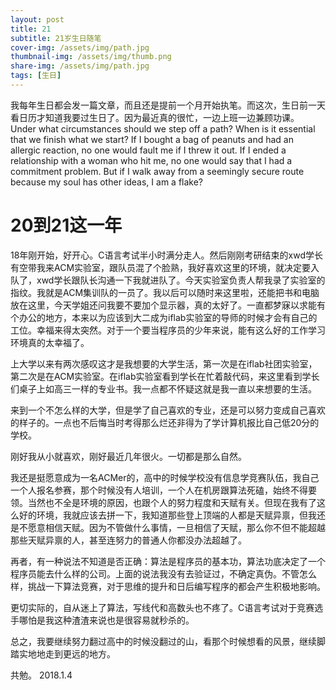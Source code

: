 ```yaml
---
layout: post
title: 21
subtitle: 21岁生日随笔
cover-img: /assets/img/path.jpg
thumbnail-img: /assets/img/thumb.png
share-img: /assets/img/path.jpg
tags: [生日]
---
```


我每年生日都会发一篇文章，而且还是提前一个月开始执笔。而这次，生日前一天看日历才知道我要过生日了。因为最近真的很忙，一边上班一边兼顾功课。
Under what circumstances should we step off a path? When is it essential that we finish what we start? If I bought a bag of peanuts and had an allergic reaction, no one would fault me if I threw it out. If I ended a relationship with a woman who hit me, no one would say that I had a commitment problem. But if I walk away from a seemingly secure route because my soul has other ideas, I am a flake?

# 20到21这一年

18年刚开始，好开心。C语言考试半小时满分走人。然后刚刚考研结束的xwd学长有空带我来ACM实验室，跟队员混了个脸熟，我好喜欢这里的环境，就决定要入队了，xwd学长跟队长沟通一下我就进队了。今天实验室负责人帮我录了实验室的指纹。我就是ACM集训队的一员了。我以后可以随时来这里啦，还能把书和电脑放在这里，今天学姐还问我要不要加个显示器，真的太好了。一直都梦寐以求能有个办公的地方，本来以为应该到大二成为iflab实验室的导师的时候才会有自己的工位。幸福来得太突然。对于一个要当程序员的少年来说，能有这么好的工作学习环境真的太幸福了。

上大学以来有两次感叹这才是我想要的大学生活，第一次是在iflab社团实验室，第二次是在ACM实验室。在iflab实验室看到学长在忙着敲代码，来这里看到学长们桌子上如高三一样的专业书。我一点都不怀疑这就是我一直以来想要的生活。

来到一个不怎么样的大学，但是学了自己喜欢的专业，还是可以努力变成自己喜欢的样子的。一点也不后悔当时考得那么烂还非得为了学计算机报比自己低20分的学校。

刚好我从小就喜欢，刚好最近几年很火。一切都是那么自然。

我还是挺愿意成为一名ACMer的，高中的时候学校没有信息学竞赛队伍，我自己一个人报名参赛，那个时候没有人培训，一个人在机房跟算法死磕，始终不得要领。当然也不全是环境的原因，也跟个人的努力程度和天赋有关。但现在我有了这么好的环境，我就应该去拼一下，我知道那些登上顶端的人都是天赋异禀，但我还是不愿意相信天赋。因为不管做什么事情，一旦相信了天赋，那么你不但不能超越那些天赋异禀的人，甚至连努力的普通人你都没办法超越了。

再者，有一种说法不知道是否正确：算法是程序员的基本功，算法功底决定了一个程序员能去什么样的公司。上面的说法我没有去验证过，不确定真伪。不管怎么样，挑战一下算法竞赛，对于思维的提升和日后编写程序的都会产生积极地影响。

更切实际的，自从迷上了算法，写线代和高数头也不疼了。C语言考试对于竞赛选手哪怕是我这种渣渣来说也是很容易就秒杀的。

总之，我要继续努力翻过高中的时候没翻过的山，看那个时候想看的风景，继续脚踏实地地走到更远的地方。

共勉。
2018.1.4
